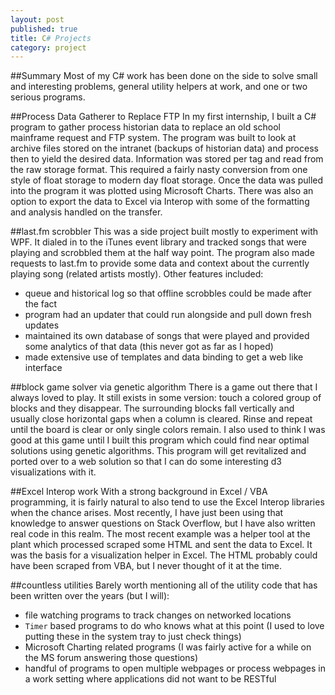 ```yaml
---
layout: post
published: true
title: C# Projects
category: project
---
```


##Summary
Most of my C# work has been done on the side to solve small and interesting problems, general utility helpers at work, and one or two serious programs.

##Process Data Gatherer to Replace FTP
In my first internship, I built a C# program to gather process historian data to replace an old school mainframe request and FTP system.  The program was built to look at archive files stored on the intranet (backups of historian data) and process then to yield the desired data.  Information was stored per tag and read from the raw storage format.  This required a fairly nasty conversion from one style of float storage to modern day float storage.  Once the data was pulled into the program it was plotted using Microsoft Charts. There was also an option to export the data to Excel via Interop with some of the formatting and analysis handled on the transfer.

##last.fm scrobbler
This was a side project built mostly to experiment with WPF.  It dialed in to the iTunes event library and tracked songs that were playing and scrobbled them at the half way point.  The program also made requests to last.fm to provide some data and context about the currently playing song (related artists mostly).  Other features included:

 - queue and historical log so that offline scrobbles could be made after the fact
 - program had an updater that could run alongside and pull down fresh updates
 - maintained its own database of songs that were played and provided some analytics of that data (this never got as far as I hoped)
 - made extensive use of templates and data binding to get a web like interface

##block game solver via genetic algorithm
There is a game out there that I always loved to play.  It still exists in some version: touch a colored group of blocks and they disappear.  The surrounding blocks fall vertically and usually close horizontal gaps when a column is cleared. Rinse and repeat until the board is clear or only single colors remain.  I also used to think I was good at this game until I built this program which could find near optimal solutions using genetic algorithms.  This program will get revitalized and ported over to a web solution so that I can do some interesting d3 visualizations with it.

##Excel Interop work
With a strong background in Excel / VBA programming, it is fairly natural to also tend to use the Excel Interop libraries when the chance arises.  Most recently, I have just been using that knowledge to answer questions on Stack Overflow, but I have also written real code in this realm.  The most recent example was a helper tool at the plant which processed scraped some HTML and sent the data to Excel.  It was the basis for a visualization helper in Excel.  The HTML probably could have been scraped from VBA, but I never thought of it at the time.

##countless utilities
Barely worth mentioning all of the utility code that has been written over the years (but I will):

 - file watching programs to track changes on networked locations
 - `Timer` based programs to do who knows what at this point (I used to love putting these in the system tray to just check things)
 - Microsoft Charting related programs (I was fairly active for a while on the MS forum answering those questions)
 - handful of programs to open multiple webpages or process webpages in a work setting where applications did not want to be RESTful
